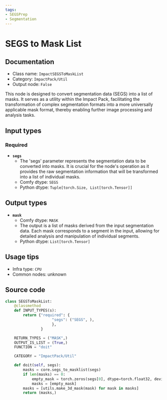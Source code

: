 ```yaml
---
tags:
- SEGSPrep
- Segmentation
---
```


# SEGS to Mask List
## Documentation
- Class name: `ImpactSEGSToMaskList`
- Category: `ImpactPack/Util`
- Output node: `False`

This node is designed to convert segmentation data (SEGS) into a list of masks. It serves as a utility within the Impact Pack, facilitating the transformation of complex segmentation formats into a more universally applicable mask format, thereby enabling further image processing and analysis tasks.
## Input types
### Required
- **`segs`**
    - The 'segs' parameter represents the segmentation data to be converted into masks. It is crucial for the node's operation as it provides the raw segmentation information that will be transformed into a list of individual masks.
    - Comfy dtype: `SEGS`
    - Python dtype: `Tuple[torch.Size, List[torch.Tensor]]`
## Output types
- **`mask`**
    - Comfy dtype: `MASK`
    - The output is a list of masks derived from the input segmentation data. Each mask corresponds to a segment in the input, allowing for detailed analysis and manipulation of individual segments.
    - Python dtype: `List[torch.Tensor]`
## Usage tips
- Infra type: `CPU`
- Common nodes: unknown


## Source code
```python
class SEGSToMaskList:
    @classmethod
    def INPUT_TYPES(s):
        return {"required": {
                     "segs": ("SEGS", ),
                     },
                }

    RETURN_TYPES = ("MASK",)
    OUTPUT_IS_LIST = (True,)
    FUNCTION = "doit"

    CATEGORY = "ImpactPack/Util"

    def doit(self, segs):
        masks = core.segs_to_masklist(segs)
        if len(masks) == 0:
            empty_mask = torch.zeros(segs[0], dtype=torch.float32, device="cpu")
            masks = [empty_mask]
        masks = [utils.make_3d_mask(mask) for mask in masks]
        return (masks,)

```
